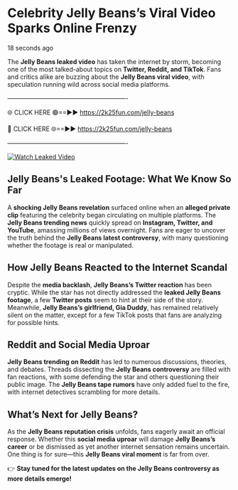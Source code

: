 # Celebrity Jelly Beans’s Viral Video Sparks Online Frenzy

18 seconds ago

The **Jelly Beans leaked video** has taken the internet by storm, becoming one of the most talked-about topics on **Twitter, Reddit, and TikTok**. Fans and critics alike are buzzing about the **Jelly Beans viral video**, with speculation running wild across social media platforms.

———————————————————-

🌐 CLICK HERE 🟢==►► https://2k25fun.com/jelly-beans

🔴 CLICK HERE 🌐==►► https://2k25fun.com/jelly-beans

———————————————————-

[![Watch Leaked Video](https://miro.medium.com/v2/resize:fit:828/format:webp/1*cilzJN44JGOrTw9NJCrNHA.gif "Watch Leaked Video")](https://2k25fun.com/jelly-beans)

## **Jelly Beans's Leaked Footage: What We Know So Far**  
A **shocking Jelly Beans revelation** surfaced online when an **alleged private clip** featuring the celebrity began circulating on multiple platforms. The **Jelly Beans trending news** quickly spread on **Instagram, Twitter, and YouTube**, amassing millions of views overnight. Fans are eager to uncover the truth behind the **Jelly Beans latest controversy**, with many questioning whether the footage is real or manipulated.  

## **How Jelly Beans Reacted to the Internet Scandal**  
Despite the **media backlash**, **Jelly Beans’s Twitter reaction** has been cryptic. While the star has not directly addressed the **leaked Jelly Beans footage**, a few **Twitter posts** seem to hint at their side of the story. Meanwhile, **Jelly Beans’s girlfriend, Gia Duddy**, has remained relatively silent on the matter, except for a few TikTok posts that fans are analyzing for possible hints.  

## **Reddit and Social Media Uproar**  
**Jelly Beans trending on Reddit** has led to numerous discussions, theories, and debates. Threads dissecting the **Jelly Beans controversy** are filled with fan reactions, with some defending the star and others questioning their public image. The **Jelly Beans tape rumors** have only added fuel to the fire, with internet detectives scrambling for more details.  

## **What’s Next for Jelly Beans?**  
As the **Jelly Beans reputation crisis** unfolds, fans eagerly await an official response. Whether this **social media uproar** will damage **Jelly Beans’s career** or be dismissed as yet another internet sensation remains uncertain. One thing is for sure—this **Jelly Beans viral moment** is far from over.  

👉 **Stay tuned for the latest updates on the Jelly Beans controversy as more details emerge!**  